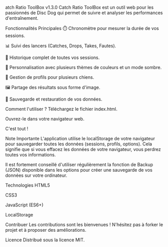 atch Ratio ToolBox v1.3.0
Catch Ratio ToolBox est un outil web pour les passionnés de Disc Dog qui permet de suivre et analyser les performances d'entraînement.

Fonctionnalités Principales
⏱️ Chronomètre pour mesurer la durée de vos sessions.

📊 Suivi des lancers (Catches, Drops, Takes, Fautes).

📜 Historique complet de toutes vos sessions.

🎨 Personnalisation avec plusieurs thèmes de couleurs et un mode sombre.

🐶 Gestion de profils pour plusieurs chiens.

🖼️ Partage des résultats sous forme d'image.

💾 Sauvegarde et restauration de vos données.

Comment l'utiliser ?
Téléchargez le fichier index.html.

Ouvrez-le dans votre navigateur web.

C'est tout ! 

Note Importante
L'application utilise le localStorage de votre navigateur pour sauvegarder toutes les données (sessions, profils, options). Cela signifie que si vous effacez les données de votre navigateur, vous perdrez toutes vos informations.

Il est fortement conseillé d'utiliser régulièrement la fonction de Backup (JSON) disponible dans les options pour créer une sauvegarde de vos données sur votre ordinateur.

Technologies
HTML5

CSS3

JavaScript (ES6+)

LocalStorage

Contribuer
Les contributions sont les bienvenues ! N'hésitez pas à forker le projet et à proposer des améliorations.

Licence
Distribué sous la licence MIT.
